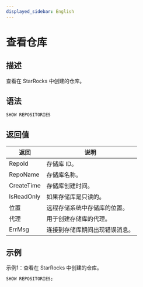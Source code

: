 ```yaml
---
displayed_sidebar: English
---
```


# 查看仓库

## 描述

查看在 StarRocks 中创建的仓库。

## 语法

```SQL
SHOW REPOSITORIES
```

## 返回值

|返回|说明|
|---|---|
|RepoId|存储库 ID。|
|RepoName|存储库名称。|
|CreateTime|存储库创建时间。|
|IsReadOnly|如果存储库是只读的。|
|位置|远程存储系统中存储库的位置。|
|代理|用于创建存储库的代理。|
|ErrMsg|连接到存储库期间出现错误消息。|

## 示例

示例1：查看在 StarRocks 中创建的仓库。

```SQL
SHOW REPOSITORIES;
```
